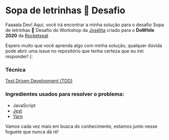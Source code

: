 
# Sopa de letrinhas 🍲 Desafio

Faaaala Dev!
Aqui, você irá encontrar a minha solução para o desafio Sopa de letrinhas 🍲 Desafio do Workshop da [Josélita](https://github.com/joselialcosta) criado para o **DoWhile 2020** da [Rocketseat](https://github.com/Rocketseat)

Espero muito que você aprenda algo com minha solução, qualquer dúvida pode abrir uma issue no repositório que tenha certeza que eu irei responder! (:

### Técnica
[Test Driven Development (TDD)](https://pt.wikipedia.org/wiki/Test-driven_development)

### Ingredientes usados para resolver o problema:
- JavaScript
- [Jest](https://jestjs.io/en/)
- [Yarn](https://yarnpkg.com/getting-started)

Vamos cada vez mais em busca do conhecimento, estamos junto nesse foguete que nunca dá ré!